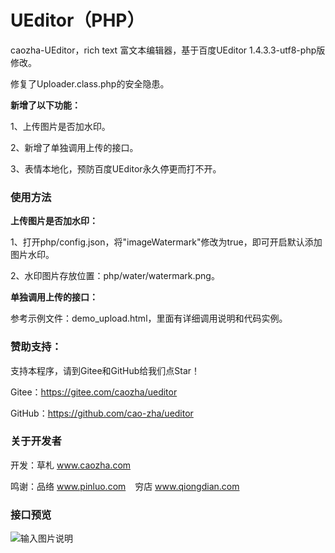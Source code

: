 # UEditor（PHP）

caozha-UEditor，rich text 富文本编辑器，基于百度UEditor 1.4.3.3-utf8-php版修改。

修复了Uploader.class.php的安全隐患。

 **新增了以下功能：**

1、上传图片是否加水印。

2、新增了单独调用上传的接口。

3、表情本地化，预防百度UEditor永久停更而打不开。


### 使用方法

 **上传图片是否加水印：** 

1、打开php/config.json，将"imageWatermark"修改为true，即可开启默认添加图片水印。

2、水印图片存放位置：php/water/watermark.png。


 **单独调用上传的接口：** 

参考示例文件：demo_upload.html，里面有详细调用说明和代码实例。


### 赞助支持：

支持本程序，请到Gitee和GitHub给我们点Star！

Gitee：https://gitee.com/caozha/ueditor

GitHub：https://github.com/cao-zha/ueditor

### 关于开发者

开发：草札 www.caozha.com

鸣谢：品络 www.pinluo.com  &ensp;  穷店 www.qiongdian.com


### 接口预览

![输入图片说明](https://images.gitee.com/uploads/images/2020/0511/210952_13094c16_7397417.png "调用上传接口")



